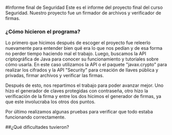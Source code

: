 #Informe final de Seguridad
Este es el informe del proyecto final del curso Seguridad. Nuestro proyecto fue un firmador de archivos y verificador de firmas.

### ¿Cómo hicieron el programa?
Lo primero que hicimos después de escoger el proyecto fue releerlo nuevamente para entender bien qué era lo que nos pedían y de esa forma no perder tiempo haciendo mal el trabajo. Luego, buscamos la API criptográfica de Java para conocer su funcionamiento y tutoriales sobre cómo usarla. En este caso utilizamos la API o el paquete "javax.crypto" para realizar los cifrados y la API "Security" para creación de llaves pública y privadas, firmar archivos y verificar las firmas.

Después de esto, nos repartimos el trabajo para poder avanzar mejor. Uno hizo el generador de claves protegidas con contraseña, otro hizo la verificación de la firma y entre los dos hicimos el generador de firmas, ya que este involucraba los otros dos puntos.

Por último realizamos algunas pruebas para verificar que todo estaba funcionando correctamente.

##¿Qué dificultades tuvieron?